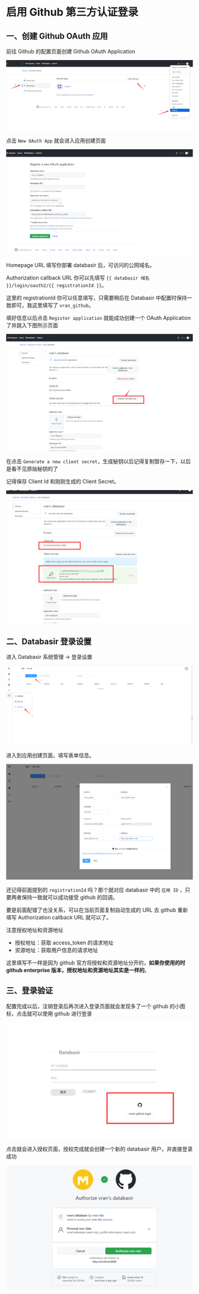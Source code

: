 # 启用 Github 第三方认证登录

## 一、创建 Github OAuth 应用
前往 Github 的配置页面创建 Github OAuth Application

![github-app-create](./img/1-github-oauth2-app-create.png)

点击 `New OAuth App` 就会进入应用创建页面

![github-oauth2](./img/2-github-oauth2-create.png)

Homepage URL 填写你部署 databasir 后，可访问的公网域名。

Authorization callback URL 你可以先填写  `{{ databasir 域名 }}/login/oauth2/{{ registrationId }}`。

这里的 registrationId 你可以任意填写，只需要稍后在 Databasir 中配置时保持一致即可，我这里填写了 `vran_github`。

填好信息以后点击 `Register application` 就能成功创建一个 OAuth Application 了并跳入下图所示页面

![oauth2-github](./img/3-github-oauth2-create.png)

在点击 `Generate a new client secret`，生成秘钥以后记得复制暂存一下，以后是看不见原始秘钥的了

记得保存 Client Id 和刚刚生成的 Client Secret。

![oauth2-github](./img/4-github-oauth2-create.png)

## 二、Databasir 登录设置

进入 Databasir 系统管理 -> 登录设置

![databasir](./img/5-github-oauth-create.png)

进入到应用创建页面，填写表单信息。

![](./img/6-github-oauth-create.png)

还记得前面提到的 `registrationId`  吗？那个就对应 databasir 中的 `应用 ID` ，只要两者保持一致就可以成功接受 github 的回调。

要是前面配错了也没关系，可以在当前页面复制自动生成的 URL 去 github 重新填写 Authorization callback URL 就可以了。

注意授权地址和资源地址

- 授权地址：获取 access_token 的请求地址
- 资源地址：获取用户信息的请求地址

这里填写不一样是因为 github 官方将授权和资源地址分开的，**如果你使用的时 github enterprise 版本，授权地址和资源地址其实是一样的**。

## 三、登录验证

配置完成以后，注销登录后再次进入登录页面就会发现多了一个 github 的小图标，点击就可以使用 github 进行登录

![](./img/7-github-oauth-create.png)

点击就会进入授权页面，授权完成就会创建一个新的 databasir 用户，并直接登录成功

![](./img/8-github-oauth-create.png)
